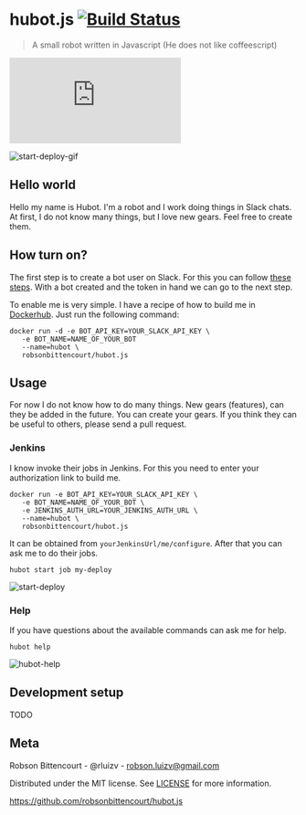 # hubot.js [![Build Status](https://travis-ci.org/robsonbittencourt/hubot.js.svg?branch=master)](https://travis-ci.org/robsonbittencourt/hubot.js)

> A small robot written in Javascript (He does not like coffeescript)

[![nodesource/node](http://dockeri.co/image/robsonbittencourt/hubot.js)](https://registry.hub.docker.com/u/robsonbittencourt/hubot.js/)

![start-deploy-gif](https://s10.postimg.org/7obu7c8u1/hubot_start_deploy.gif)

## Hello world

Hello my name is Hubot. I'm a robot and I work doing things in Slack chats. At first, I do not know many things, but I love new gears. Feel free to create them.

## How turn on?

The first step is to create a bot user on Slack. For this you can follow [these steps](https://api.slack.com/bot-users). With a bot created and the token in hand we can go to the next step.

To enable me is very simple. I have a recipe of how to build me in [Dockerhub](https://hub.docker.com/r/robsonbittencourt/hubot.js/). Just run the following command:

```
docker run -d -e BOT_API_KEY=YOUR_SLACK_API_KEY \
   -e BOT_NAME=NAME_OF_YOUR_BOT
   --name=hubot \
   robsonbittencourt/hubot.js
```

## Usage

For now I do not know how to do many things. New gears (features), can they be added in the future. You can create your gears. If you think they can be useful to others, please send a pull request.

### Jenkins

I know invoke their jobs in Jenkins. For this you need to enter your authorization link to build me.

```
docker run -e BOT_API_KEY=YOUR_SLACK_API_KEY \
   -e BOT_NAME=NAME_OF_YOUR_BOT \
   -e JENKINS_AUTH_URL=YOUR_JENKINS_AUTH_URL \
   --name=hubot \
   robsonbittencourt/hubot.js
```

It can be obtained from `yourJenkinsUrl/me/configure`. After that you can ask me to do their jobs.

```
hubot start job my-deploy
```

![start-deploy](https://s9.postimg.org/u2rn0uxi7/hubot_job.png)

### Help

If you have questions about the available commands can ask me for help.

```
hubot help
```

![hubot-help](https://s9.postimg.org/4cdefcuzz/hubot_help.png)

## Development setup
TODO


## Meta
Robson Bittencourt - @rluizv - robson.luizv@gmail.com

Distributed under the MIT license. See [LICENSE](LICENSE) for more information.

https://github.com/robsonbittencourt/hubot.js
